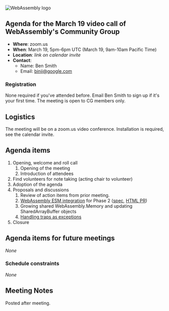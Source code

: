 ![WebAssembly logo](/images/WebAssembly.png)

## Agenda for the March 19 video call of WebAssembly's Community Group

- **Where**: zoom.us
- **When**: March 19, 5pm-6pm UTC (March 19, 9am-10am Pacific Time)
- **Location**: *link on calendar invite*
- **Contact**:
    - Name: Ben Smith
    - Email: binji@google.com

### Registration

None required if you've attended before. Email Ben Smith to sign up if it's
your first time. The meeting is open to CG members only.

## Logistics

The meeting will be on a zoom.us video conference.
Installation is required, see the calendar invite.

## Agenda items

1. Opening, welcome and roll call
    1. Opening of the meeting
    1. Introduction of attendees
1. Find volunteers for note taking (acting chair to volunteer)
1. Adoption of the agenda
1. Proposals and discussions
    1. Review of action items from prior meeting.
    1. [WebAssembly ESM integration](https://github.com/WebAssembly/esm-integration/blob/master/proposals/esm-integration/README.md) for Phase 2 ([spec](https://webassembly.github.io/esm-integration/js-api/index.html#esm-integration), [HTML PR](https://github.com/whatwg/html/pull/4372))
    1. Growing shared WebAssembly.Memory and updating SharedArrayBuffer objects
    1. [Handling traps as exceptions](https://github.com/WebAssembly/exception-handling/issues/1)
1. Closure

## Agenda items for future meetings

*None*

### Schedule constraints

*None*

## Meeting Notes

Posted after meeting.
